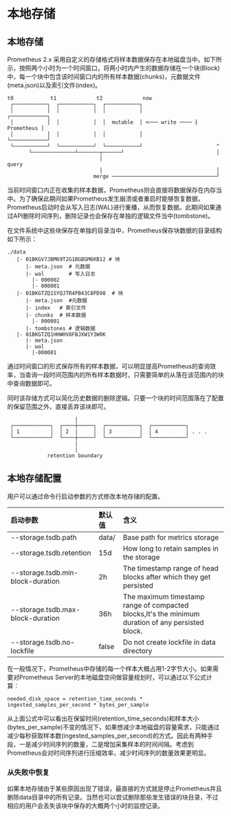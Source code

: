 # 本地存储

## 本地存储

Prometheus 2.x 采用自定义的存储格式将样本数据保存在本地磁盘当中。如下所示，按照两个小时为一个时间窗口，将两小时内产生的数据存储在一个块\(Block\)中，每一个块中包含该时间窗口内的所有样本数据\(chunks\)，元数据文件\(meta.json\)以及索引文件\(index\)。

```text
t0            t1             t2             now
 ┌───────────┐  ┌───────────┐  ┌───────────┐
 │           │  │           │  │           │                 ┌────────────┐
 │           │  │           │  │  mutable  │ <─── write ──── ┤ Prometheus │
 │           │  │           │  │           │                 └────────────┘
 └───────────┘  └───────────┘  └───────────┘                        ^
       └──────────────┴───────┬──────┘                              │
                              │                                   query
                              │                                     │
                            merge ──────────────────────────────────┘
```

当前时间窗口内正在收集的样本数据，Prometheus则会直接将数据保存在内存当中。为了确保此期间如果Prometheus发生崩溃或者重启时能够恢复数据，Prometheus启动时会从写入日志\(WAL\)进行重播，从而恢复数据。此期间如果通过API删除时间序列，删除记录也会保存在单独的逻辑文件当中\(tombstone\)。

在文件系统中这些块保存在单独的目录当中，Prometheus保存块数据的目录结构如下所示：

```text
./data 
   |- 01BKGV7JBM69T2G1BGBGM6KB12 # 块
      |- meta.json  # 元数据
      |- wal        # 写入日志
        |- 000002
        |- 000001
   |- 01BKGTZQ1SYQJTR4PB43C8PD98  # 块
      |- meta.json  #元数据
      |- index   # 索引文件
      |- chunks  # 样本数据
        |- 000001
      |- tombstones # 逻辑数据
   |- 01BKGTZQ1HHWHV8FBJXW1Y3W0K
      |- meta.json
      |- wal
        |-000001
```

通过时间窗口的形式保存所有的样本数据，可以明显提高Prometheus的查询效率，当查询一段时间范围内的所有样本数据时，只需要简单的从落在该范围内的块中查询数据即可。

同时该存储方式可以简化历史数据的删除逻辑。只要一个块的时间范围落在了配置的保留范围之外，直接丢弃该块即可。

```text
                      |
 ┌────────────┐  ┌────┼─────┐  ┌───────────┐  ┌───────────┐  
 │ 1          │  │ 2  |     │  │ 3         │  │ 4         │ . . .
 └────────────┘  └────┼─────┘  └───────────┘  └───────────┘  
                      |
                      |
             retention boundary
```

## 本地存储配置

用户可以通过命令行启动参数的方式修改本地存储的配置。

| 启动参数 | 默认值 | 含义 |
| :--- | :--- | :--- |
| --storage.tsdb.path | data/ | Base path for metrics storage |
| --storage.tsdb.retention | 15d | How long to retain samples in the storage |
| --storage.tsdb.min-block-duration | 2h | The timestamp range of head blocks after which they get persisted |
| --storage.tsdb.max-block-duration | 36h | The maximum timestamp range of compacted blocks,It's the minimum duration of any persisted block. |
| --storage.tsdb.no-lockfile | false | Do not create lockfile in data directory |

在一般情况下，Prometheus中存储的每一个样本大概占用1-2字节大小。如果需要对Prometheus Server的本地磁盘空间做容量规划时，可以通过以下公式计算：

```text
needed_disk_space = retention_time_seconds * ingested_samples_per_second * bytes_per_sample
```

从上面公式中可以看出在保留时间\(retention\_time\_seconds\)和样本大小\(bytes\_per\_sample\)不变的情况下，如果想减少本地磁盘的容量需求，只能通过减少每秒获取样本数\(ingested\_samples\_per\_second\)的方式。因此有两种手段，一是减少时间序列的数量，二是增加采集样本的时间间隔。考虑到Prometheus会对时间序列进行压缩效率，减少时间序列的数量效果更明显。

### 从失败中恢复

如果本地存储由于某些原因出现了错误，最直接的方式就是停止Prometheus并且删除data目录中的所有记录。当然也可以尝试删除那些发生错误的块目录，不过相应的用户会丢失该块中保存的大概两个小时的监控记录。

